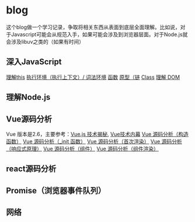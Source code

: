 # blog
这个blog做一个学习记录，争取将相关东西从表面到底层全面理解。比如说，对于Javascript可能会从规范入手，如果可能会涉及到浏览器层面。对于Node.js就会涉及libuv之类的（如果有时间）
## 深入JavaScript
  [理解this](https://github.com/yangdui/blog/issues/4)
  [执行环境（执行上下文）/ 词法环境](https://github.com/yangdui/blog/issues/5)
  [函数](https://github.com/yangdui/blog/issues/6)
  [原型（链](https://github.com/yangdui/blog/issues/9)
  [Class](https://github.com/yangdui/blog/issues/8)
  [理解 DOM](https://github.com/yangdui/blog/issues/10)
## 理解Node.js
  
## Vue源码分析
  Vue 版本是2.6，主要参考：[Vue.js 技术揭秘](https://ustbhuangyi.github.io/vue-analysis/), [Vue技术内幕](http://caibaojian.com/vue-design/art/1start-learn.html)
  [Vue 源码分析（构造函数）](https://github.com/yangdui/blog/issues/11)
  [Vue 源码分析（_init 函数）](https://github.com/yangdui/blog/issues/12)
  [Vue 源码分析（首次渲染）](https://github.com/yangdui/blog/issues/13)
  [Vue 源码分析（响应式原理）](https://github.com/yangdui/blog/issues/14)
  [Vue 源码分析（组件）](https://github.com/yangdui/blog/issues/15)
  [Vue 源码分析（组件渲染）](https://github.com/yangdui/blog/issues/16)
## react源码分析
## Promise（浏览器事件队列）
## 网络
